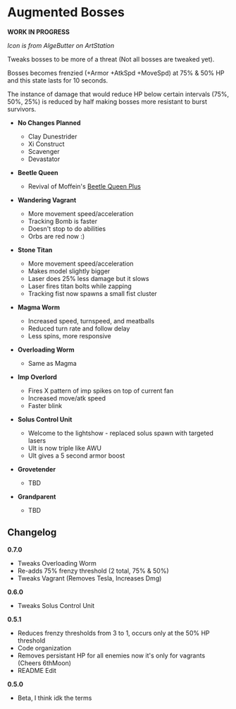 # Augmented Bosses

**WORK IN PROGRESS**

*Icon is from AlgeButter on ArtStation*

Tweaks bosses to be more of a threat (Not all bosses are tweaked yet). 

Bosses becomes frenzied (+Armor +AtkSpd +MoveSpd) at 75% & 50% HP and this state lasts for 10 seconds.

The instance of damage that would reduce HP below certain intervals (75%, 50%, 25%) is reduced by half making bosses more resistant to burst survivors. 

- **No Changes Planned**
  - Clay Dunestrider
  - Xi Construct
  - Scavenger
  - Devastator

- **Beetle Queen**
  - Revival of Moffein's [Beetle Queen Plus](https://thunderstore.io/package/Moffein/Beetle_Queen_Plus/)

- **Wandering Vagrant**
  - More movement speed/acceleration
  - Tracking Bomb is faster
  - Doesn't stop to do abilities
  - Orbs are red now :)
  
- **Stone Titan**
  - More movement speed/acceleration
  - Makes model slightly bigger
  - Laser does 25% less damage but it slows
  - Laser fires titan bolts while zapping
  - Tracking fist now spawns a small fist cluster

- **Magma Worm**
  - Increased speed, turnspeed, and meatballs
  - Reduced turn rate and follow delay
  - Less spins, more responsive

- **Overloading Worm**
  - Same as Magma

- **Imp Overlord**
  - Fires X pattern of imp spikes on top of current fan
  - Increased move/atk speed
  - Faster blink

- **Solus Control Unit**
  - Welcome to the lightshow - replaced solus spawn with targeted lasers
  - Ult is now triple like AWU
  - Ult gives a 5 second armor boost

- **Grovetender**
  - TBD

- **Grandparent**
  - TBD

## Changelog

**0.7.0**

- Tweaks Overloading Worm
- Re-adds 75% frenzy threshold (2 total, 75% & 50%)
- Tweaks Vagrant (Removes Tesla, Increases Dmg)

**0.6.0**

- Tweaks Solus Control Unit

**0.5.1**

- Reduces frenzy thresholds from 3 to 1, occurs only at the 50% HP threshold
- Code organization
- Removes persistant HP for all enemies now it's only for vagrants (Cheers 6thMoon)
- README Edit

**0.5.0**

- Beta, I think idk the terms
